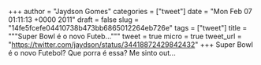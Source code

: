 
+++
author = "Jaydson Gomes"
categories = ["tweet"]
date = "Mon Feb 07 01:11:13 +0000 2011"
draft = false
slug = "14fe5fcefe04410738b473bb6865012264eb726e"
tags = ["tweet"]
title = """Super Bowl é o novo Futeb..."""
tweet = true
micro = true
tweet_url = "https://twitter.com/jaydson/status/34418872429842432"
+++
Super Bowl é o novo Futebol? Que porra é essa? Me sinto out...

